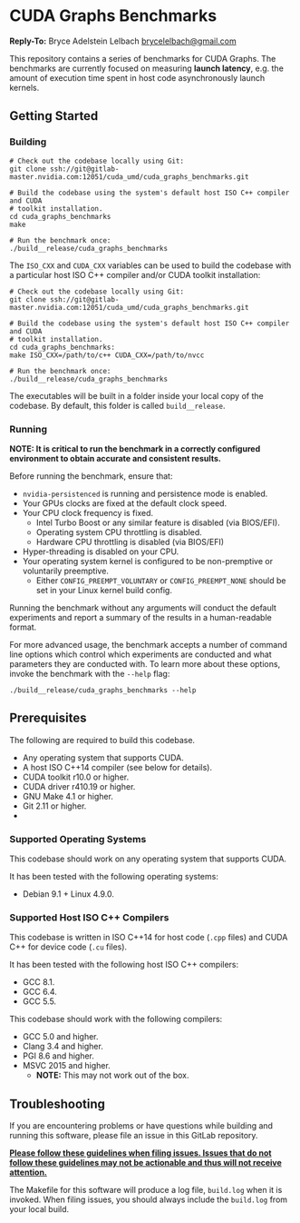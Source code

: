 # CUDA Graphs Benchmarks

**Reply-To:** Bryce Adelstein Lelbach <brycelelbach@gmail.com>

This repository contains a series of benchmarks for CUDA Graphs. The
benchmarks are currently focused on measuring **launch latency**, e.g. the
amount of execution time spent in host code asynchronously launch kernels.

## Getting Started

### Building

```
# Check out the codebase locally using Git:
git clone ssh://git@gitlab-master.nvidia.com:12051/cuda_umd/cuda_graphs_benchmarks.git

# Build the codebase using the system's default host ISO C++ compiler and CUDA
# toolkit installation.
cd cuda_graphs_benchmarks
make 

# Run the benchmark once:
./build__release/cuda_graphs_benchmarks
```

The `ISO_CXX` and `CUDA_CXX` variables can be used to build the codebase with a
particular host ISO C++ compiler and/or CUDA toolkit installation:

```
# Check out the codebase locally using Git:
git clone ssh://git@gitlab-master.nvidia.com:12051/cuda_umd/cuda_graphs_benchmarks.git

# Build the codebase using the system's default host ISO C++ compiler and CUDA
# toolkit installation.
cd cuda_graphs_benchmarks:
make ISO_CXX=/path/to/c++ CUDA_CXX=/path/to/nvcc

# Run the benchmark once:
./build__release/cuda_graphs_benchmarks
```

The executables will be built in a folder inside your local copy of the codebase.
By default, this folder is called `build__release`.

### Running

**NOTE: It is critical to run the benchmark in a correctly configured environment
to obtain accurate and consistent results.**

Before running the benchmark, ensure that:

- `nvidia-persistenced` is running and persistence mode is enabled.
- Your GPUs clocks are fixed at the default clock speed.
- Your CPU clock frequency is fixed.
  - Intel Turbo Boost or any similar feature is disabled (via BIOS/EFI).
  - Operating system CPU throttling is disabled.
  - Hardware CPU throttling is disabled (via BIOS/EFI)
- Hyper-threading is disabled on your CPU.
- Your operating system kernel is configured to be non-premptive or voluntarily preemptive.
  - Either `CONFIG_PREEMPT_VOLUNTARY` or `CONFIG_PREEMPT_NONE` should be set in your Linux kernel build config.

Running the benchmark without any arguments will conduct the default
experiments and report a summary of the results in a human-readable format.

For more advanced usage, the benchmark accepts a number of command line
options which control which experiments are conducted and what parameters
they are conducted with. To learn more about these options, invoke the benchmark
with the `--help` flag:

``
./build__release/cuda_graphs_benchmarks --help
``

## Prerequisites

The following are required to build this codebase.

- Any operating system that supports CUDA.
- A host ISO C++14 compiler (see below for details).
- CUDA toolkit r10.0 or higher.
- CUDA driver r410.19 or higher.
- GNU Make 4.1 or higher.
- Git 2.11 or higher.
-
### Supported Operating Systems

This codebase should work on any operating system that supports CUDA.

It has been tested with the following operating systems:

- Debian 9.1 + Linux 4.9.0.

### Supported Host ISO C++ Compilers

This codebase is written in ISO C++14 for host code (`.cpp` files) and CUDA C++
for device code (`.cu` files).

It has been tested with the following host ISO C++ compilers:

- GCC 8.1.
- GCC 6.4.
- GCC 5.5.

This codebase should work with the following compilers:

- GCC 5.0 and higher.
- Clang 3.4 and higher.
- PGI 8.6 and higher.
- MSVC 2015 and higher.
  - **NOTE:** This may not work out of the box.

## Troubleshooting

If you are encountering problems or have questions while building and running
this software, please file an issue in this GitLab repository.

**[Please follow these guidelines when filing issues. Issues that do not follow these guidelines may not be actionable and thus will not receive attention.](https://github.com/brycelelbach/cpp_bug_reporting_guidelines)**

The Makefile for this software will produce a log file, `build.log` when it is
invoked. When filing issues, you should always include the `build.log` from your
local build.

